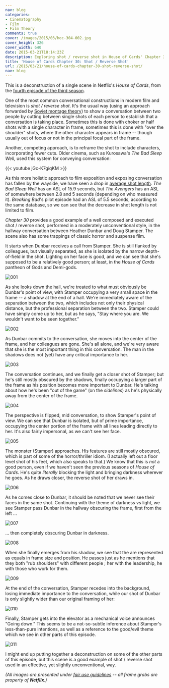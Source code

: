```yaml
---
nav: blog
categories:
- Cinematography
- Film
- Film Theory
comments: true
cover: /images/2015/03/hoc-304-002.jpg
cover_height: 326
cover_width: 640
date: 2015-03-21T18:14:23Z
description: Exploring shot / reverse shot in House of Cards' Chapter 30
title: 'House of Cards Chapter 30: Shot / Reverse Shot'
url: /2015/03/21/house-of-cards-chapter-30-shot-reverse-shot/
nav: blog
---
```


This is a deconstruction of a single scene in Netflix's *House of Cards*, from the [fourth episode of the third season](http://house-of-cards.wikia.com/wiki/Chapter_30).

<!--more-->

One of the most common conversational constructions in modern film and television is *shot / reverse shot*. It's the usual way (using an approach forwarded by [Soviet montage theory](http://www.openculture.com/2014/11/a-visual-introduction-to-soviet-montage-theory-a-revolution-in-filmmaking.html)) to show a conversation between two people by cutting between single shots of each person to establish that a conversation is taking place. Sometimes this is done with choker or half shots with a single character in frame, sometimes this is done with "over the shoulder" shots, where the other character appears in frame -- though usually out of focus or not in the principal focal part of the frame.

Another, competing approach, is to reframe the shot to include characters, incorporating fewer cuts. Older cinema, such as Kurosawa's *The Bad Sleep Well*, used this system for conveying conversation:

{{< youtube jGc-K7giqKM >}}

As this more holistic approach to film exposition and exposing conversation has fallen by the wayside, we have seen a drop in [average shot length](http://www.cinemetrics.lv/database.php). *The Bad Sleep Well* has an ASL of 15.9 seconds, but *The Avengers* has an ASL of somewhere between 2.8 and 5 seconds (depending on who measured it). *Breaking Bad*'s pilot episode had an ASL of 5.5 seconds, according to the same database, so we can see that the decrease in shot length is not limited to film.

*Chapter 30* provides a good example of a well composed and executed shot / reverse shot, performed in a moderately unconventional style, in the hallway conversation between Heather Dunbar and Doug Stamper. The scene also has some trappings of classic horror and suspense film.

It starts when Dunbar receives a call from Stamper. She is still flanked by colleagues, but visually separated, as she is isolated by the narrow depth-of-field in the shot. Lighting on her face is good, and we can see that she's supposed to be a relatively good person; at least, in the *House of Cards* pantheon of Gods and Demi-gods.

![001](/images/2015/03/hoc-304-001.jpg)  

As she looks down the hall, we're treated to what must obviously be Dunbar's point of view, with Stamper occupying a very small space in the frame -- a shadow at the end of a hall. We're immediately aware of the separation between the two, which includes not only their physical distance, but the professional separation between the two. Stamper could have simply come up to her, but as he says, "Stay where you are. We wouldn't want to be seen together."

![002](/images/2015/03/hoc-304-002.jpg)  

As Dunbar commits to the conversation, she moves into the center of the frame, and her colleagues are gone. She's all alone, and we're very aware that she is the most important thing in this conversation. The man in the shadows does not (yet) have any critical importance to her.

![003](/images/2015/03/hoc-304-003.jpg)  

The conversation continues, and we finally get a closer shot of Stamper; but he's still mostly obscured by the shadows, finally occupying a larger part of the frame as his position becomes more important to Dunbar. He's talking about how he's been "out of the game" (on the *sidelines*) as he's physically away from the center of the frame.

![004](/images/2015/03/hoc-304-004.jpg)  

The perspective is flipped, mid conversation, to show Stamper's point of view. We can see that Dunbar is isolated, but of prime importance, occupying the center portion of the frame with all lines leading directly to her. It's also fairly impersonal, as we can't see her face. 

![005](/images/2015/03/hoc-304-005.jpg)  

The monster (Stamper) approaches. His features are still mostly obscured, which is part of some of the horror/thriller idiom. (I actually left out a floor level shot of his feet, which also speaks to that.) We know that this is *not* a good person, even if we haven't seen the previous seasons of *House of Cards*. He's quite *literally* blocking the light and bringing darkness wherever he goes. As he draws closer, the reverse shot of her draws in.

![006](/images/2015/03/hoc-304-006.jpg) 

As he comes close to Dunbar, it should be noted that we never see their faces in the same shot. Continuing with the theme of darkness vs light, we see Stamper pass Dunbar in the hallway obscuring the frame, first from the left ...

![007](/images/2015/03/hoc-304-007.jpg) 

... then completely obscuring Dunbar in darkness. 

![008](/images/2015/03/hoc-304-008.jpg) 

When she finally emerges from his shadow, we see that the are represented as equals in frame size and position. He passes just as he mentions that they both "rub shoulders" with different people ; her with the leadership, he with those who work for them.

![009](/images/2015/03/hoc-304-009.jpg) 

At the end of the conversation, Stamper recedes into the background, losing immediate importance to the conversation, while our shot of Dunbar is only slightly wider than our original framing of her:

![010](/images/2015/03/hoc-304-010.jpg) 

Finally, Stamper gets into the elevator as a mechanical voice announces "Going down." This seems to be a not-so-subtle inference about Stamper's less-than-pure intentions, as well as a reference to the good/evil theme which we see in other parts of this episode. 

![011](/images/2015/03/hoc-304-011.jpg) 

I might end up putting together a deconstruction on some of the other parts of this episode, but this scene is a good example of shot / reverse shot used in an effective, yet slightly unconventional, way.

_(All images are presented under [fair use guidelines](http://libguides.mit.edu/usingimages) -- all frame grabs are property of **Netflix**.)_

